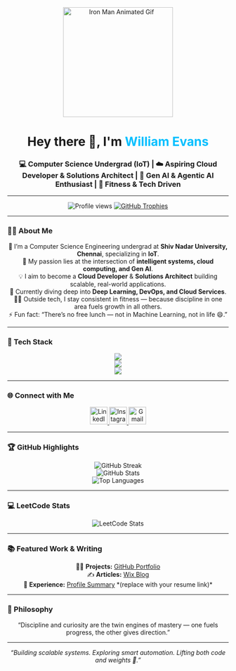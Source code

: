 <div align="center">
  <img src="https://media.giphy.com/media/hHxTQkcjmHUTC/giphy.gif" width="250px" alt="Iron Man Animated Gif"/>
</div>

<h1 align="center">Hey there 👋, I'm <span style="color:#00BFFF;">William Evans</span></h1>
<h3 align="center">
💻 Computer Science Undergrad (IoT) | ☁️ Aspiring Cloud Developer & Solutions Architect | 🤖 Gen AI & Agentic AI Enthusiast | 💪 Fitness & Tech Driven
</h3>

---

<p align="center">
  <img src="https://komarev.com/ghpvc/?username=willseyyyy&label=Profile%20Views&color=0e75b6&style=flat" alt="Profile views" />
  <a href="https://github.com/ryo-ma/github-profile-trophy">
    <img src="https://github-profile-trophy.vercel.app/?username=willseyyyy&theme=onestar&row=1&column=6&margin-w=10&margin-h=10" alt="GitHub Trophies" />
  </a>
</p>

---

### 👨‍💻 About Me
<p align="center">
🌱 I’m a Computer Science Engineering undergrad at <b>Shiv Nadar University, Chennai</b>, specializing in <b>IoT</b>.<br>
🚀 My passion lies at the intersection of <b>intelligent systems, cloud computing, and Gen AI</b>.<br>
💡 I aim to become a <b>Cloud Developer</b> & <b>Solutions Architect</b> building scalable, real-world applications.<br>
🧠 Currently diving deep into <b>Deep Learning, DevOps, and Cloud Services</b>.<br>
🏋️‍♂️ Outside tech, I stay consistent in fitness — because discipline in one area fuels growth in all others.<br>
⚡ Fun fact: “There’s no free lunch — not in Machine Learning, not in life 😄.”
</p>

---

### 🧩 Tech Stack

<p align="center">
  <a href="#"><img src="https://skillicons.dev/icons?i=python,java,cpp,c,html,css,js,nodejs,react" /></a><br>
  <a href="#"><img src="https://skillicons.dev/icons?i=aws,docker,git,github,figma,postman,bootstrap" /></a><br>
  <a href="#"><img src="https://skillicons.dev/icons?i=tensorflow,pytorch,opencv,mongodb,mysql,arduino,linux" /></a>
</p>

---

### 🌐 Connect with Me

<p align="center">
  <a href="https://www.linkedin.com/in/evans-william-886287319/" target="_blank">
    <img src="https://skillicons.dev/icons?i=linkedin" alt="LinkedIn" height="40"/>
  </a>
  <a href="https://www.instagram.com/willseyyyy/" target="_blank">
    <img src="https://skillicons.dev/icons?i=instagram" alt="Instagram" height="40"/>
  </a>
  <a href="mailto:evansenigo5@gmail.com" target="_blank">
    <img src="https://skillicons.dev/icons?i=gmail" alt="Gmail" height="40"/>
  </a>
</p>

---

### 🏆 GitHub Highlights

<p align="center">
  <img src="https://github-readme-streak-stats.herokuapp.com?user=willseyyyy&theme=tokyonight&hide_border=true" alt="GitHub Streak" /><br>
  <img src="https://github-readme-stats.vercel.app/api?username=willseyyyy&show_icons=true&theme=tokyonight&hide_border=true" alt="GitHub Stats" /><br>
  <img src="https://github-readme-stats.vercel.app/api/top-langs/?username=willseyyyy&layout=compact&theme=tokyonight&hide_border=true" alt="Top Languages" />
</p>

---

### 💻 LeetCode Stats

<p align="center">
  <img src="https://leetcard.jacoblin.cool/Willseyyyy?theme=dark&font=Content&ext=contest" alt="LeetCode Stats" />
</p>

---

### 📚 Featured Work & Writing

<p align="center">
  👨‍💻 <b>Projects:</b> <a href="https://github.com/willseyyyy">GitHub Portfolio</a><br>
  ✍️ <b>Articles:</b> <a href="https://www.wix.com/blog/what-is-a-blog">Wix Blog</a><br>
  📄 <b>Experience:</b> <a href="https://hianime.sx/">Profile Summary</a> *(replace with your resume link)*<br>
</p>

---

### 🧠 Philosophy

<p align="center">
  “Discipline and curiosity are the twin engines of mastery — one fuels progress, the other gives direction.”  
</p>

---

<p align="center">
  <i>“Building scalable systems. Exploring smart automation. Lifting both code and weights 💪.”</i>
</p>
